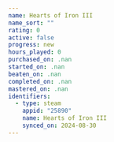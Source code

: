 ```yaml
---
name: Hearts of Iron III
name_sort: ""
rating: 0
active: false
progress: new
hours_played: 0
purchased_on: .nan
started_on: .nan
beaten_on: .nan
completed_on: .nan
mastered_on: .nan
identifiers:
  - type: steam
    appid: "25890"
    name: Hearts of Iron III
    synced_on: 2024-08-30
---
```

